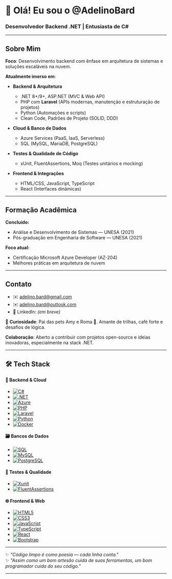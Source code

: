 # 👋 Olá! Eu sou o @AdelinoBard

### Desenvolvedor Backend .NET | Entusiasta de C#

---

## **Sobre Mim**

**Foco**: Desenvolvimento backend com ênfase em arquitetura de sistemas e soluções escaláveis na nuvem.

**Atualmente imerso em**:

* **Backend & Arquitetura**

  * .NET 8+/9+, ASP.NET (MVC & Web API)
  * PHP com **Laravel** (APIs modernas, manutenção e estruturação de projetos)
  * Python (Automações e scripts)
  * Clean Code, Padrões de Projeto (SOLID, DDD)

* **Cloud & Banco de Dados**

  * Azure Services (PaaS, IaaS, Serverless)
  * SQL (MySQL, MariaDB, PostgreSQL)

* **Testes & Qualidade de Código**

  * xUnit, FluentAssertions, Moq (Testes unitários e mocking)

* **Frontend & Integrações**

  * HTML/CSS, JavaScript, TypeScript
  * React (Interfaces dinâmicas)

---

## Formação Acadêmica

**Concluído:**

- Análise e Desenvolvimento de Sistemas — UNESA (2021)
- Pós-graduação em Engenharia de Software — UNESA (2021)

**Foco atual:**

- Certificação Microsoft Azure Developer (AZ-204)
- Melhores práticas em arquitetura de nuvem

---

## Contato

- ✉️ [adelino.bard@gmail.com](mailto:adelino.bard@gmail.com)
- ✉️ [adelino.bard@outlook.com](mailto:adelino.bard@outlook.com)
- 🔗 LinkedIn: _(em breve)_

🐾 **Curiosidade**: Pai das pets Amy e Roma 🐶. Amante de trilhas, café forte e desafios de lógica.

**Colaboração**: Aberto a contribuir com projetos open-source e ideias inovadoras, especialmente na stack .NET.

---

## **🛠️ Tech Stack**

#### **📌 Backend & Cloud**

* [![C#](https://img.shields.io/badge/C%23-239120?logo=c-sharp\&logoColor=white)](https://)
* [![.NET](https://img.shields.io/badge/.NET-512BD4?logo=dotnet\&logoColor=white)](https://)
* [![Azure](https://img.shields.io/badge/Azure-0089D6?logo=microsoft-azure\&logoColor=white)](https://)
* [![PHP](https://img.shields.io/badge/PHP-777BB4?logo=php\&logoColor=white)](https://)
* [![Laravel](https://img.shields.io/badge/Laravel-FF2D20?logo=laravel\&logoColor=white)](https://laravel.com)
* [![Python](https://img.shields.io/badge/Python-3776AB?logo=python\&logoColor=white)](https://)
* [![Docker](https://img.shields.io/badge/Docker-2496ED?logo=docker\&logoColor=white)](https://)

#### **🗃️ Bancos de Dados**

* [![SQL](https://img.shields.io/badge/SQL-4479A1?logo=sqlite\&logoColor=white)](https://)
* [![MySQL](https://img.shields.io/badge/MySQL-4479A1?logo=mysql\&logoColor=white)](https://)
* [![PostgreSQL](https://img.shields.io/badge/PostgreSQL-336791?logo=postgresql\&logoColor=white)](https://)

#### **🧪 Testes & Qualidade**

* [![Xunit](https://img.shields.io/badge/Xunit-007ACC?logo=.net\&logoColor=white)](https://)
* [![FluentAssertions](https://img.shields.io/badge/FluentAssertions-512BD4?logo=dotnet\&logoColor=white)](https://)

#### **🌐 Frontend & Web**

* [![HTML5](https://img.shields.io/badge/HTML5-E34F26?logo=html5\&logoColor=white)](https://)
* [![CSS3](https://img.shields.io/badge/CSS3-1572B6?logo=css3\&logoColor=white)](https://)
* [![JavaScript](https://img.shields.io/badge/JavaScript-F7DF1E?logo=javascript\&logoColor=black)](https://)
* [![TypeScript](https://img.shields.io/badge/TypeScript-3178C6?logo=typescript\&logoColor=white)](https://)
* [![React](https://img.shields.io/badge/React-61DAFB?logo=react\&logoColor=black)](https://)
* [![Bootstrap](https://img.shields.io/badge/Bootstrap-7952B3?logo=bootstrap\&logoColor=white)](https://)

---

✨ _"Código limpo é como poesia — cada linha conta."_  
✨ _"Assim como um bom artesão cuida de suas ferramentas, um bom programador cuida do seu código."_

---
